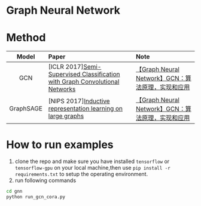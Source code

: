 # Graph Neural Network

# Method


|   Model   | Paper                                                                                                                      | Note                                                                                        |
| :-------: | :------------------------------------------------------------------------------------------------------------------------- | :------------------------------------------------------------------------------------------ |
| GCN  | [ICLR 2017][Semi-Supervised Classification with Graph Convolutional Networks](https://arxiv.org/pdf/1609.02907) | [【Graph Neural Network】GCN：算法原理，实现和应用](https://zhuanlan.zhihu.com/p/78624225)  |
| GraphSAGE  | [NIPS 2017][Inductive representation learning on large graphs](https://papers.nips.cc/paper/6703-inductive-representation-learning-on-large-graphs.pdf) | [【Graph Neural Network】GCN：算法原理，实现和应用](https://zhuanlan.zhihu.com/p/78624225)  |

# How to run examples
1. clone the repo and make sure you have installed `tensorflow` or `tensorflow-gpu` on your local machine,then use `pip install -r requirements.txt` to setup the operating environment.
2. run following commands
```bash
cd gnn
python run_gcn_cora.py
```

